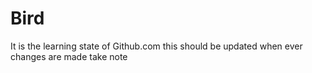 # Bird
It is the learning state of Github.com
this should be updated when ever changes are made
take note
